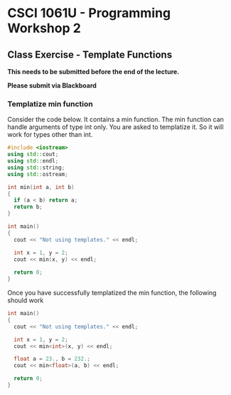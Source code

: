 # CSCI 1061U - Programming Workshop 2

## Class Exercise - Template Functions

**This needs to be submitted before the end of the lecture.**

**Please submit via Blackboard**

### Templatize min function

Consider the code below.  It contains a min function.  The min function can handle arguments of type int only.
You are asked to templatize it.  So it will work for types other than int.

~~~cpp
#include <iostream>
using std::cout;
using std::endl;
using std::string;
using std::ostream;

int min(int a, int b)
{
  if (a < b) return a;
  return b;
}

int main()
{
  cout << "Not using templates." << endl;

  int x = 1, y = 2;
  cout << min(x, y) << endl;
  
  return 0;
}
~~~

Once you have successfully templatized the min function, the following should work

~~~cpp
int main()
{
  cout << "Not using templates." << endl;

  int x = 1, y = 2;
  cout << min<int>(x, y) << endl;

  float a = 23., b = 232.;
  cout << min<float>(a, b) << endl;

  return 0;
}
~~~
